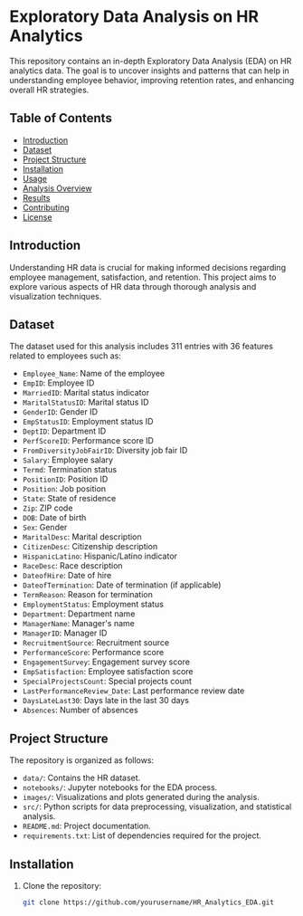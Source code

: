 # Exploratory Data Analysis on HR Analytics

This repository contains an in-depth Exploratory Data Analysis (EDA) on HR analytics data. The goal is to uncover insights and patterns that can help in understanding employee behavior, improving retention rates, and enhancing overall HR strategies.

## Table of Contents

- [Introduction](#introduction)
- [Dataset](#dataset)
- [Project Structure](#project-structure)
- [Installation](#installation)
- [Usage](#usage)
- [Analysis Overview](#analysis-overview)
- [Results](#results)
- [Contributing](#contributing)
- [License](#license)

## Introduction

Understanding HR data is crucial for making informed decisions regarding employee management, satisfaction, and retention. This project aims to explore various aspects of HR data through thorough analysis and visualization techniques.

## Dataset

The dataset used for this analysis includes 311 entries with 36 features related to employees such as:

- `Employee_Name`: Name of the employee
- `EmpID`: Employee ID
- `MarriedID`: Marital status indicator
- `MaritalStatusID`: Marital status ID
- `GenderID`: Gender ID
- `EmpStatusID`: Employment status ID
- `DeptID`: Department ID
- `PerfScoreID`: Performance score ID
- `FromDiversityJobFairID`: Diversity job fair ID
- `Salary`: Employee salary
- `Termd`: Termination status
- `PositionID`: Position ID
- `Position`: Job position
- `State`: State of residence
- `Zip`: ZIP code
- `DOB`: Date of birth
- `Sex`: Gender
- `MaritalDesc`: Marital description
- `CitizenDesc`: Citizenship description
- `HispanicLatino`: Hispanic/Latino indicator
- `RaceDesc`: Race description
- `DateofHire`: Date of hire
- `DateofTermination`: Date of termination (if applicable)
- `TermReason`: Reason for termination
- `EmploymentStatus`: Employment status
- `Department`: Department name
- `ManagerName`: Manager's name
- `ManagerID`: Manager ID
- `RecruitmentSource`: Recruitment source
- `PerformanceScore`: Performance score
- `EngagementSurvey`: Engagement survey score
- `EmpSatisfaction`: Employee satisfaction score
- `SpecialProjectsCount`: Special projects count
- `LastPerformanceReview_Date`: Last performance review date
- `DaysLateLast30`: Days late in the last 30 days
- `Absences`: Number of absences

## Project Structure

The repository is organized as follows:

- `data/`: Contains the HR dataset.
- `notebooks/`: Jupyter notebooks for the EDA process.
- `images/`: Visualizations and plots generated during the analysis.
- `src/`: Python scripts for data preprocessing, visualization, and statistical analysis.
- `README.md`: Project documentation.
- `requirements.txt`: List of dependencies required for the project.

## Installation

1. Clone the repository:

   ```bash
   git clone https://github.com/yourusername/HR_Analytics_EDA.git


